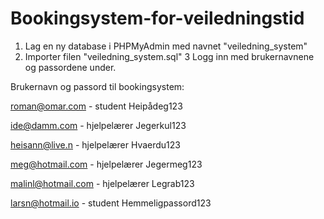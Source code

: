 # Bookingsystem-for-veiledningstid

1. Lag en ny database i PHPMyAdmin med navnet "veiledning_system"
2. Importer filen "veiledning_system.sql" 
3 Logg inn med brukernavnene og passordene under.


Brukernavn og passord til bookingsystem:

roman@omar.com - student
Heipådeg123

ide@damm.com - hjelpelærer
Jegerkul123

heisann@live.n - hjelpelærer
Hvaerdu123

meg@hotmail.com - hjelpelærer
Jegermeg123

malinl@hotmail.com - hjelpelærer
Legrab123

larsn@hotmail.io - student
Hemmeligpassord123